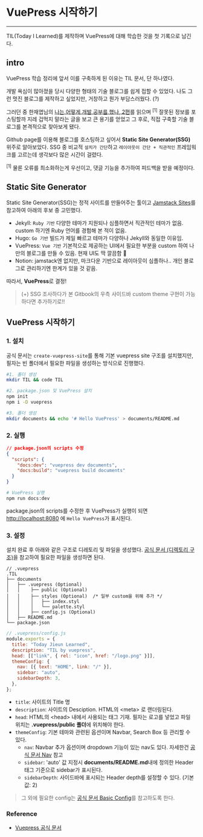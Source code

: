 # VuePress 시작하기

<hr>

TIL(Today I Learned)를 제작하며 VuePress에 대해 학습한 것을 첫 기록으로 남긴다.

## intro

VuePress 학습 정리에 앞서 이를 구축하게 된 이유는 TIL 문서, 단 하나였다.

개발 욕심이 많아졌을 당시 다양한 형태의 기술 블로그를 쉽게 접할 수 있었다. 나도 그런 멋진 블로그를 제작하고 싶었지만, 거창하고 뭔가 부담스러웠다. (?)

그러던 중 한재엽님의 [나는 어떻게 개발 공부를 했나, 2편]를 읽으며 <sup>[1]</sup> 잘못된 정보를 포스팅할까 지레 겁먹지 말라는 글을 보고 큰 용기를 얻었고 그 후로, 직접 구축할 기술 블로그를 본격적으로 찾아보게 됐다.

Github page를 이용해 블로그를 호스팅하고 싶어서 <strong>Static Site Generator(SSG)</strong> 위주로 알아보았다. SSG 중 비교적 `설치가 간단`하고 `레이아웃이 간단 + 직관적인` 프레임워크를 고르는데 생각보다 많은 시간이 걸렸다.

[나는 어떻게 개발 공부를 했나, 2편]: https://jbee.io/essay/how_do_i_study_2/#2-daily-commit-or-today-i-learned

<div class="footnote"><sup>[1]</sup> 물론 오류를 최소화하는게 우선이고, 댓글 기능을 추가하여 피드백을 받을 예정이다.</div>

## Static Site Generator

Static Site Generator(SSG)는 정적 사이트를 만들어주는 툴이고 [Jamstack Sites]를 참고하여 아래의 후보 중 고민했다.

- Jekyll: `Ruby 기반` 다양한 테마가 지원되나 심플하면서 직관적인 테마가 없음. custom 하기엔 Ruby 언어를 경험해 본 적이 없음.
- Hugo: `Go 기반` 빌드가 제일 빠르고 테마가 다양하나 Jekyll와 동일한 이유임.
- VuePress: `Vue 기반` 기본적으로 제공하는 UI에서 필요한 부분을 custom 하여 나만의 블로그를 만들 수 있음. 현재 UI도 딱 깔끔함 💚
- Notion: jamstack엔 없지만, 마크다운 기반으로 레이아웃이 심플하나.. 개인 블로그로 관리하기엔 한계가 있을 것 같음.

따라서, **VuePress**로 결정!

> (+) SSG 조사하다가 본 Gitbook의 우측 사이드바 custom theme 구현이 가능하다면 추가하기로!!

[jamstack sites]: https://jamstack.org/generators/

## VuePress 시작하기

### 1. 설치

공식 문서는 `create-vuepress-site`를 통해 기본 vuepress site 구조를 설치했지만, 필자는 빈 폴더에서 필요한 파일을 생성하는 방식으로 진행했다.

```sh
#1. 폴더 생성
mkdir TIL && code TIL

#2. package.json 및 VuePress 설치
npm init
npm i -D vuepress

#3. 폴더 생성
mkdir documents && echo '# Hello VuePress' > documents/README.md
```

### 2. 실행

```json
// package.json의 scripts 수정
{
  "scripts": {
    "docs:dev": "vuepress dev documents",
    "docs:build": "vuepress build documents"
  }
}
```

```sh
# VuePress 실행
npm run docs:dev
```

package.json의 scripts를 수정한 후 VuePress가 실행이 되면 <http://localhost:8080> 에 `Hello VuePress`가 표시된다.

### 3. 설정

설치 완료 후 아래와 같은 구조로 디레토리 및 파일을 생성했다. [공식 문서 (디렉토리 구조)]을 참고하여 필요한 파일을 생성하면 된다.

```{3-8}
// .vuepress
.TIL
├── documents
│   ├── .vuepress (Optional)
│   │    ├── public (Optional)
│   │    ├── styles (Optional)  /* 일부 custom을 위해 추가 */
│   │    │   ├── index.styl
│   │    │   └── palette.styl
│   │    ├── config.js (Optional)
│   ├── README.md
└── package.json
```

```javascript
// .vuepress/config.js
module.exports = {
  title: "Today Jieun Learned",
  description: "TIL by vuepress",
  head: [["link", { rel: "icon", href: "/logo.png" }]],
  themeConfig: {
    nav: [{ text: "HOME", link: "/" }],
    sidebar: "auto",
    sidebarDepth: 3,
  },
};
```

- `title`: 사이트의 Title 명
- `description`: 사이트의 Desciption. HTML의 \<meta\> 로 랜더링된다.
- `head`: HTML의 \<head\> 내에서 사용되는 태그 기재. 필자는 로고를 넣었고 파일 위치는 **.vuepress/public 폴더**에 위치해야 한다.
- `themeConfig`: 기본 테마와 관련된 옵션이며 Navbar, Search Box 등 관리할 수 있다.
  - `nav`: Navbar 추가 옵션이며 dropdown 기능이 있는 nav도 있다. 자세한건 [공식 문서 Nav] 참고
  - `sidebar`: 'auto' 값 지정시 **documents/README.md**내에 정의한 Header 태그 기준으로 sidebar가 표시된다.
  - `sidebarDepth`: 사이드바에 표시되는 Header depth를 설정할 수 있다. (기본값: 2)

> 그 외에 필요한 config는 [공식 문서 Basic Config]를 참고하도록 한다.

[공식 문서 (디렉토리 구조)]: https://vuepress.vuejs.org/guide/directory-structure.html
[공식 문서 nav]: https://vuepress.vuejs.org/theme/default-theme-config.html#navbar-links
[공식 문서 basic config]: https://vuepress.vuejs.org/config/#basic-config

### Reference

- [Vuepress 공식 문서](https://vuepress.vuejs.org/guide/getting-started.html#prerequisites)
